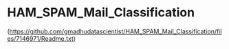 # HAM_SPAM_Mail_Classification
(https://github.com/gmadhudatascientist/HAM_SPAM_Mail_Classification/files/7146971/Readme.txt)
